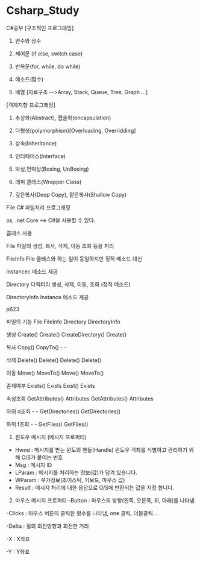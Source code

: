 # Csharp_Study
C#공부
[구조적인 프로그래밍]

1. 변수와 상수

2. 제어문 (if else, switch case)

3. 반복문(for, while, do while)

4. 메소드(함수)

5. 배열 [자료구조 -->Array, Stack, Queue, Tree, Graph ...]

[객체지향 프로그래밍]

1. 추상화(Abstract), 캡슐화(encapsulation)

2. 다형성(polymorphism)[Overloading, Overridding]

3. 상속(Inheritance)

4. 인터페이스(Interface)

5. 박싱,언박싱(Boxing, UnBoxing)

6. 래퍼 클래스(Wrapper Class)

7. 깊은복사(Deep Copy), 얕은복사(Shallow Copy)

File
C# 파일처리 프로그래밍

os, .net Core ==> C#을 사용할 수 있다.

클래스 사용

File 파일의 생성, 복사, 삭제, 이동 조회 등을 처리

FileInfo File 클래스와 하는 일이 동일하지만 정적 메소드 대신 

Instancec 메소드 제공

Directory 디렉터리 생성, 삭제, 이동, 조회 (정적 메소드)

DirectoryInfo Instance 메소드 제공

p623

파일의 기능     File              FileInfo       Directory                DirectoryInfo

생성              Create()        Create()       CreateDirectory()      Create()

복사              Copy()          CopyTo()      -                          -

삭제              Delete()        Delete()       Delete()                  Delete()

이동              Move()         MoveTo()     Move()                    MoveTo()


존재여부         Exists()        Exists          Exist()                     Exists

속성조회    GetAttributes()  Attributes     GetAttributes()          Attributes

하위 d조회          -              -             GetDirectories()      GetDirectories()   

하위 f조회           -              -             GetFiles()                 GetFiles()


1. 윈도우 메시지 (메시지 프로퍼티)
- Hwnd : 메시지를 받는 윈도의 핸들(Handle) 윈도우 객체를
            식별하고 관리하기 위해 O/S가 붙이는 번호
- Msg : 메시지 ID
- LParam : 메시지를 처리하는 정보(값)가 담겨 있습니다.
- WParam : 부가정보(조이스틱, 키보드, 마우스 값)
- Result : 메시지 처리에 대한 응답으로 O/S에 반환되는 값을 지정
            합니다.

2. 마우스 메시지 프로퍼티
-Button : 마우스의 방향(왼쪽, 오른쪽, 위, 아래)를 나타냄

-Clicks : 마우스 버튼의 클릭한 횟수를 나타냄, one 클릭, 더블클릭....

-Delta : 휠의 회전방향과 회전한 거리

-X : X좌표

-Y : Y좌표
